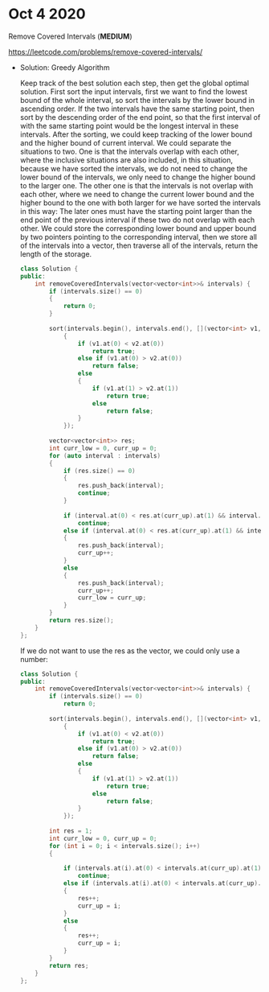 # Oct 4 2020

Remove Covered Intervals (**MEDIUM**)

https://leetcode.com/problems/remove-covered-intervals/

- Solution:  Greedy Algorithm

    Keep track of the best solution each step, then get the global optimal solution. First sort the input intervals, first we want to find the lowest bound of the whole interval, so sort the intervals by the lower bound in ascending order. If the two intervals have the same starting point, then sort by the descending order of the end point, so that the first interval of with the same starting point would be the longest interval in these intervals. After the sorting, we could keep tracking of the lower bound and the higher bound of current interval. We could separate the situations to two. One is that the intervals overlap with each other, where the inclusive situations are also included, in this situation, because we have sorted the intervals, we do not need to change the lower bound of the intervals, we only need to change the higher bound to the larger one. The other one is that the intervals is not overlap with each other, where we need to change the current lower bound and the higher bound to the one with both larger for we have sorted the intervals in this way: The later ones must have the starting point larger than the end point of the previous interval if these two do not overlap with each other. We could store the corresponding lower bound and upper bound by two pointers pointing to the corresponding interval, then we store all of the intervals into a vector, then traverse all of the intervals, return the length of the storage.

    ```CPP
    class Solution {
    public:
        int removeCoveredIntervals(vector<vector<int>>& intervals) {
            if (intervals.size() == 0)
            {
                return 0;
            }
            
            sort(intervals.begin(), intervals.end(), [](vector<int> v1, vector<int> v2)
                {
                    if (v1.at(0) < v2.at(0))
                        return true;
                    else if (v1.at(0) > v2.at(0))
                        return false;
                    else
                    {
                        if (v1.at(1) > v2.at(1))
                            return true;
                        else
                            return false;
                    }
                });
            
            vector<vector<int>> res;
            int curr_low = 0, curr_up = 0;
            for (auto interval : intervals)
            {
                if (res.size() == 0)
                {
                    res.push_back(interval);
                    continue;
                }
                
                if (interval.at(0) < res.at(curr_up).at(1) && interval.at(1) <= res.at(curr_up).at(1))
                    continue;
                else if (interval.at(0) < res.at(curr_up).at(1) && interval.at(1) > res.at(curr_up).at(1))
                {
                    res.push_back(interval);
                    curr_up++;
                }
                else
                {
                    res.push_back(interval);
                    curr_up++;
                    curr_low = curr_up;
                }
            }
            return res.size();
        }
    };
    ```

    If we do not want to use the res as the vector, we could only use a number: 

    ```CPP
    class Solution {
    public:
        int removeCoveredIntervals(vector<vector<int>>& intervals) {
            if (intervals.size() == 0)
                return 0;
            
            sort(intervals.begin(), intervals.end(), [](vector<int> v1, vector<int> v2)
                {
                    if (v1.at(0) < v2.at(0))
                        return true;
                    else if (v1.at(0) > v2.at(0))
                        return false;
                    else
                    {
                        if (v1.at(1) > v2.at(1))
                            return true;
                        else
                            return false;
                    }
                });
            
            int res = 1;
            int curr_low = 0, curr_up = 0;
            for (int i = 0; i < intervals.size(); i++)
            {
                
                if (intervals.at(i).at(0) < intervals.at(curr_up).at(1) && intervals.at(i).at(1) <= intervals.at(curr_up).at(1))
                    continue;
                else if (intervals.at(i).at(0) < intervals.at(curr_up).at(1) && intervals.at(i).at(1) > intervals.at(curr_up).at(1))
                {
                    res++;
                    curr_up = i;
                }
                else
                {
                    res++;
                    curr_up = i;
                }
            }
            return res;
        }
    };
    ```
